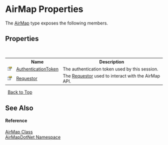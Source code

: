# AirMap Properties
 

The <a href="5026f4ac-baf9-76bd-7dc0-4a111dd014fb">AirMap</a> type exposes the following members.


## Properties
&nbsp;<table><tr><th></th><th>Name</th><th>Description</th></tr><tr><td>![Public property](media/pubproperty.gif "Public property")</td><td><a href="d172fac5-56d6-84ac-0a61-199733a1b11c">AuthenticationToken</a></td><td>
The authentication token used by this session.</td></tr><tr><td>![Public property](media/pubproperty.gif "Public property")</td><td><a href="0ac18bae-dd9a-bd97-8942-6cb6f788c936">Requestor</a></td><td>
The <a href="0ac18bae-dd9a-bd97-8942-6cb6f788c936">Requestor</a> used to interact with the AirMap API.</td></tr></table>&nbsp;
<a href="#airmap-properties">Back to Top</a>

## See Also


#### Reference
<a href="5026f4ac-baf9-76bd-7dc0-4a111dd014fb">AirMap Class</a><br /><a href="b5783ccd-d544-c2c9-c0be-1f622d02460a">AirMapDotNet Namespace</a><br />